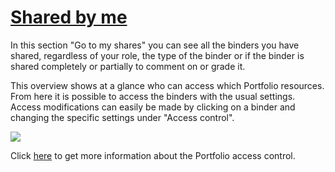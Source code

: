 #  [Shared by me](Shared+by+me.html)

In this section "Go to my shares" you can see all the binders you have shared,
regardless of your role, the type of the binder or if the binder is shared
completely or partially to comment on or grade it.

This overview shows at a glance who can access which Portfolio resources. From
here it is possible to access the binders with the usual settings. Access
modifications can easily be made by clicking on a binder and changing the
specific settings under "Access control".

  

![](../../download/attachments/590936/pf_sharedbyme_EN.png)

Click
[here](Portfolio+task+and+assignment%EF%B9%95+Collecting+and+editing.html) to
get more information about the Portfolio access control.

